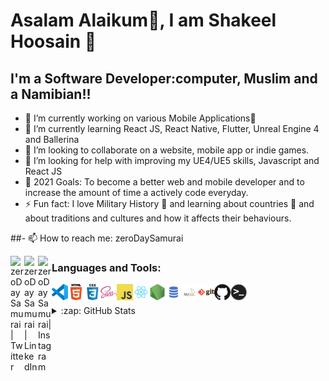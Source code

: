 # Asalam Alaikum:crescent_moon:, I am Shakeel Hoosain 👋

## I'm a Software Developer:computer, Muslim and a Namibian!! 

- 🔭 I’m currently working on various Mobile Applications:iphone:
- 🌱 I’m currently learning React JS, React Native, Flutter, Unreal Engine 4 and Ballerina
- 👯 I’m looking to collaborate on a website, mobile app or indie games.
- 🤔 I’m looking for help with improving my UE4/UE5 skills, Javascript and React JS
- 🥅 2021 Goals: To become a better web and mobile developer and to increase the amount of time a actively code everyday.
- ⚡ Fun fact: I love Military History :gun: and learning about countries :flags: and about traditions and  cultures and how it affects their behaviours. 

##- 📫 How to reach me: zeroDaySamurai 

[<img align="left" alt="zeroDaySamurai  | Twitter" width="22px" src="https://cdn.jsdelivr.net/npm/simple-icons@v3/icons/twitter.svg" />](https://pages.github.com/)
[<img align="left" alt="zeroDaySamurai | LinkedIn" width="22px" src="https://cdn.jsdelivr.net/npm/simple-icons@v3/icons/linkedin.svg" />](https://pages.github.com/)
[<img align="left" alt="zeroDaySamurai| Instagram" width="22px" src="https://cdn.jsdelivr.net/npm/simple-icons@v3/icons/instagram.svg" />](https://pages.github.com/)

### Languages and Tools:

<img align="left" alt="Visual Studio Code" width="26px" src="https://raw.githubusercontent.com/github/explore/80688e429a7d4ef2fca1e82350fe8e3517d3494d/topics/visual-studio-code/visual-studio-code.png" />
<img align="left" alt="HTML5" width="26px" src="https://raw.githubusercontent.com/github/explore/80688e429a7d4ef2fca1e82350fe8e3517d3494d/topics/html/html.png" />
<img align="left" alt="CSS3" width="26px" src="https://raw.githubusercontent.com/github/explore/80688e429a7d4ef2fca1e82350fe8e3517d3494d/topics/css/css.png" />
<img align="left" alt="Sass" width="26px" src="https://raw.githubusercontent.com/github/explore/80688e429a7d4ef2fca1e82350fe8e3517d3494d/topics/sass/sass.png" />
<img align="left" alt="JavaScript" width="26px" src="https://raw.githubusercontent.com/github/explore/80688e429a7d4ef2fca1e82350fe8e3517d3494d/topics/javascript/javascript.png" />
<img align="left" alt="React" width="26px" src="https://raw.githubusercontent.com/github/explore/80688e429a7d4ef2fca1e82350fe8e3517d3494d/topics/react/react.png" />
<img align="left" alt="Node.js" width="26px" src="https://raw.githubusercontent.com/github/explore/80688e429a7d4ef2fca1e82350fe8e3517d3494d/topics/nodejs/nodejs.png" />
<img align="left" alt="SQL" width="26px" src="https://raw.githubusercontent.com/github/explore/80688e429a7d4ef2fca1e82350fe8e3517d3494d/topics/sql/sql.png" />
<img align="left" alt="MySQL" width="26px" src="https://raw.githubusercontent.com/github/explore/80688e429a7d4ef2fca1e82350fe8e3517d3494d/topics/mysql/mysql.png" />
<img align="left" alt="Git" width="26px" src="https://raw.githubusercontent.com/github/explore/80688e429a7d4ef2fca1e82350fe8e3517d3494d/topics/git/git.png" />
<img align="left" alt="GitHub" width="26px" src="https://raw.githubusercontent.com/github/explore/78df643247d429f6cc873026c0622819ad797942/topics/github/github.png" />
<img align="left" alt="Terminal" width="26px" src="https://raw.githubusercontent.com/github/explore/80688e429a7d4ef2fca1e82350fe8e3517d3494d/topics/terminal/terminal.png" />
  
<br />
<br />
  

<details>
  <summary>:zap: GitHub Stats</summary>

  <img align="left" alt="codeSTACKr's GitHub Stats" src="https://github-readme-stats.codestackr.vercel.app/api?username=codeSTACKr&show_icons=true&hide_border=true" />

</details>
